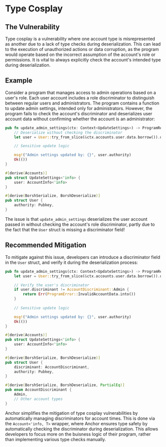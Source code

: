 # Type Cosplay
## The Vulnerability
Type cosplay is a vulnerability where one account type is misrepresented as another due to a lack of type checks during deserialization. This
can lead to the execution of unauthorized actions or data corruption, as the program would operate based on the incorrect assumption of the
account's role or permissions. It is vital to always explicitly check the account's intended type during deserialization.

## Example
Consider a program that manages access to admin operations based on a user's role. Each user account includes a role discriminator to
distinguish between regular users and administrators. The program contains a function to update admin settings, intended only for administrators.
However, the program fails to check the account's discriminator and deserializes user account data without confirming whether the account is
an administrator:
```rust
pub fn update_admin_settings(ctx: Context<UpdateSettings>) -> ProgramResult {
    // Deserialize without checking the discriminator
    let user = User::try_from_slice(&ctx.accounts.user.data.borrow()).unwrap();

    // Sensitive update logic

    msg!("Admin settings updated by: {}", user.authority)
    Ok(())
}

#[derive(Accounts)]
pub struct UpdateSettings<'info> {
    user: AccountInfo<'info>
}

#[derive(BorshSerialize, BorshDeserialize)]
pub struct User {
    authority: Pubkey,
}
```
The issue is that `update_admin_settings` deserializes the user account passed in without checking the account's role discriminator, partly due to the
fact that the `User` struct is missing a discriminator field!

## Recommended Mitigation
To mitigate against this issue, developers can introduce a discriminator field in the `User` struct, and verify it during the deserialization process:
```rust
pub fn update_admin_settings(ctx: Context<UpdateSettings>) -> ProgramResult {
    let user = User::try_from_slice(&ctx.accounts.user.data.borrow()).unwrap();

    // Verify the user's discriminator
    if user.discriminant != AccountDiscriminant::Admin {
        return Err(ProgramError::InvalidAccountData.into())
    }
    
    // Sensitive update logic

    msg!("Admin settings updated by: {}", user.authority)
    Ok(())
}

#[derive(Accounts)]
pub struct UpdateSettings<'info> {
    user: AccountInfo<'info>
}

#[derive(BorshSerialize, BorshDeserialize)]
pub struct User {
    discriminant: AccountDiscriminant,
    authority: Pubkey,
}

#[derive(BorshSerialize, BorshDeserialize, PartialEq)]
pub enum AccountDiscriminant {
    Admin,
    // Other account types
}
```

Anchor simplifies the mitigation of type cosplay vulnerabilities by automatically managing discriminators for account times. This is done
via the `Account<'info, T>` wrapper, where Anchor ensures type safety by automatically checking the discriminator during deserialization. This
allows developers to focus more on the buisness logic of their program, rather than implementing various type checks manually.